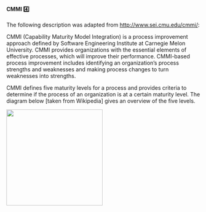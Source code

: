 <link rel="stylesheet" href="{{baseUrl}}/css/textbook.css">

<div class="website-content">

<div id="title">

#### CMMI :four:

</div>

<div id="body">

The following description was adapted from http://www.sei.cmu.edu/cmmi/:

<tip-box>

CMMI (Capability Maturity Model Integration) is a process improvement approach defined by Software Engineering Institute at Carnegie Melon University. CMMI provides organizations with the essential elements of effective processes, which will improve their performance. CMMI-based process improvement includes identifying an organization’s process strengths and weaknesses and making process changes to turn weaknesses into strengths.

</tip-box>

CMMI defines five maturity levels for a process and provides criteria to determine if the process of an organization is at a certain maturity level. The diagram below [taken from Wikipedia] gives an overview of the five levels.

<img src="{{baseUrl}}/processModels/more/cmmi/images/diagram.png" height="250" />
<p/>

</div>

<div id="extras">
</div>

</div>
